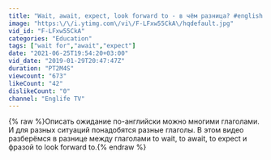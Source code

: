 ```yaml
---
title: "Wait, await, expect, look forward to - в чём разница? #english #englifetv"
image: "https:\/\/i.ytimg.com\/vi\/F-LFxw55CkA\/hqdefault.jpg"
vid_id: "F-LFxw55CkA"
categories: "Education"
tags: ["wait for","await","expect"]
date: "2021-06-25T19:54:20+03:00"
vid_date: "2019-01-29T20:47:47Z"
duration: "PT2M4S"
viewcount: "673"
likeCount: "42"
dislikeCount: "0"
channel: "Englife TV"
---
```

{% raw %}Описать ожидание по-английски можно многими глаголами. И для разных ситуаций понадобятся разные глаголы. В этом видео разберёмся в разнице между глаголами to wait, to await, to expect и фразой to look forward to.{% endraw %}
